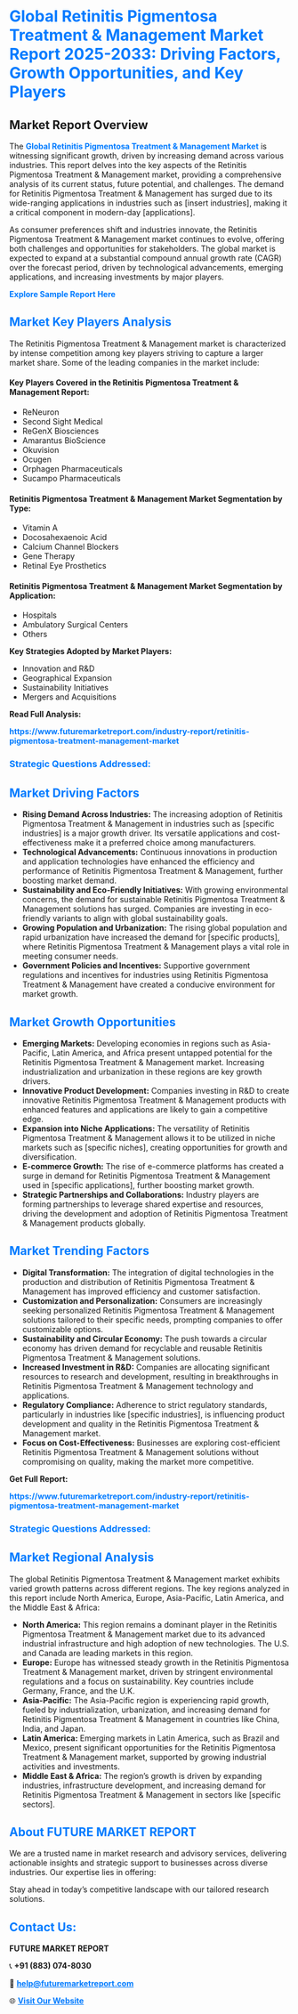 <h1 style="color: #007BFF;">Global Retinitis Pigmentosa Treatment & Management Market Report 2025-2033: Driving Factors, Growth Opportunities, and Key Players</h1>

<section id="overview">
<h2>Market Report Overview</h2>
<p>The <a href="https://www.futuremarketreport.com/industry-report/retinitis-pigmentosa-treatment-management-market" style="color: #007BFF; text-decoration: none;"><strong>Global Retinitis Pigmentosa Treatment & Management Market</strong></a> is witnessing significant growth, driven by increasing demand across various industries. This report delves into the key aspects of the Retinitis Pigmentosa Treatment & Management market, providing a comprehensive analysis of its current status, future potential, and challenges. The demand for Retinitis Pigmentosa Treatment & Management has surged due to its wide-ranging applications in industries such as [insert industries], making it a critical component in modern-day [applications].</p>
<p>As consumer preferences shift and industries innovate, the Retinitis Pigmentosa Treatment & Management market continues to evolve, offering both challenges and opportunities for stakeholders. The global market is expected to expand at a substantial compound annual growth rate (CAGR) over the forecast period, driven by technological advancements, emerging applications, and increasing investments by major players.</p>
</section>

<section id="overview">
<p><a href="https://www.futuremarketreport.com/request-sample/reportId=77283" style="color: #007BFF; text-decoration: none;"><strong>Explore Sample Report Here</strong></a></p>
</section>

<section id="key-players">
<h2 style="color: #007BFF;">Market Key Players Analysis</h2>
<p>The Retinitis Pigmentosa Treatment & Management market is characterized by intense competition among key players striving to capture a larger market share. Some of the leading companies in the market include:</p>
<h4>Key Players Covered in the Retinitis Pigmentosa Treatment & Management Report:</h4>
<ul><li>ReNeuron</li><li>Second Sight Medical</li><li>ReGenX Biosciences</li><li>Amarantus BioScience</li><li>Okuvision</li><li>Ocugen</li><li>Orphagen Pharmaceuticals</li><li>Sucampo Pharmaceuticals</li></ul>
<h4>Retinitis Pigmentosa Treatment & Management Market Segmentation by Type:</h4>
<ul><li>Vitamin A</li><li>Docosahexaenoic Acid</li><li>Calcium Channel Blockers</li><li>Gene Therapy</li><li>Retinal Eye Prosthetics</li></ul>

<h4>Retinitis Pigmentosa Treatment & Management Market Segmentation by Application:</h4>
<ul><li>Hospitals</li><li>Ambulatory Surgical Centers</li><li>Others</li></ul>
<p><strong>Key Strategies Adopted by Market Players:</strong></p>
<ul>
<li>Innovation and R&D</li>
<li>Geographical Expansion</li>
<li>Sustainability Initiatives</li>
<li>Mergers and Acquisitions</li>
</ul>
</section>

<section>
<p><strong>Read Full Analysis: </strong></p><a href="https://www.futuremarketreport.com/industry-report/retinitis-pigmentosa-treatment-management-market" style="color: #007BFF; text-decoration: none;"><strong>https://www.futuremarketreport.com/industry-report/retinitis-pigmentosa-treatment-management-market</strong></a>
<h3 style="color: #007BFF;">Strategic Questions Addressed:</h3>
</section>

<section id="driving-factors">
<h2 style="color: #007BFF;">Market Driving Factors</h2>
<ul>
<li><strong>Rising Demand Across Industries:</strong> The increasing adoption of Retinitis Pigmentosa Treatment & Management in industries such as [specific industries] is a major growth driver. Its versatile applications and cost-effectiveness make it a preferred choice among manufacturers.</li>
<li><strong>Technological Advancements:</strong> Continuous innovations in production and application technologies have enhanced the efficiency and performance of Retinitis Pigmentosa Treatment & Management, further boosting market demand.</li>
<li><strong>Sustainability and Eco-Friendly Initiatives:</strong> With growing environmental concerns, the demand for sustainable Retinitis Pigmentosa Treatment & Management solutions has surged. Companies are investing in eco-friendly variants to align with global sustainability goals.</li>
<li><strong>Growing Population and Urbanization:</strong> The rising global population and rapid urbanization have increased the demand for [specific products], where Retinitis Pigmentosa Treatment & Management plays a vital role in meeting consumer needs.</li>
<li><strong>Government Policies and Incentives:</strong> Supportive government regulations and incentives for industries using Retinitis Pigmentosa Treatment & Management have created a conducive environment for market growth.</li>
</ul>
</section>

<section id="growth-opportunities">
<h2 style="color: #007BFF;">Market Growth Opportunities</h2>
<ul>
<li><strong>Emerging Markets:</strong> Developing economies in regions such as Asia-Pacific, Latin America, and Africa present untapped potential for the Retinitis Pigmentosa Treatment & Management market. Increasing industrialization and urbanization in these regions are key growth drivers.</li>
<li><strong>Innovative Product Development:</strong> Companies investing in R&D to create innovative Retinitis Pigmentosa Treatment & Management products with enhanced features and applications are likely to gain a competitive edge.</li>
<li><strong>Expansion into Niche Applications:</strong> The versatility of Retinitis Pigmentosa Treatment & Management allows it to be utilized in niche markets such as [specific niches], creating opportunities for growth and diversification.</li>
<li><strong>E-commerce Growth:</strong> The rise of e-commerce platforms has created a surge in demand for Retinitis Pigmentosa Treatment & Management used in [specific applications], further boosting market growth.</li>
<li><strong>Strategic Partnerships and Collaborations:</strong> Industry players are forming partnerships to leverage shared expertise and resources, driving the development and adoption of Retinitis Pigmentosa Treatment & Management products globally.</li>
</ul>
</section>

<section id="trending-factors">
<h2 style="color: #007BFF;">Market Trending Factors</h2>
<ul>
<li><strong>Digital Transformation:</strong> The integration of digital technologies in the production and distribution of Retinitis Pigmentosa Treatment & Management has improved efficiency and customer satisfaction.</li>
<li><strong>Customization and Personalization:</strong> Consumers are increasingly seeking personalized Retinitis Pigmentosa Treatment & Management solutions tailored to their specific needs, prompting companies to offer customizable options.</li>
<li><strong>Sustainability and Circular Economy:</strong> The push towards a circular economy has driven demand for recyclable and reusable Retinitis Pigmentosa Treatment & Management solutions.</li>
<li><strong>Increased Investment in R&D:</strong> Companies are allocating significant resources to research and development, resulting in breakthroughs in Retinitis Pigmentosa Treatment & Management technology and applications.</li>
<li><strong>Regulatory Compliance:</strong> Adherence to strict regulatory standards, particularly in industries like [specific industries], is influencing product development and quality in the Retinitis Pigmentosa Treatment & Management market.</li>
<li><strong>Focus on Cost-Effectiveness:</strong> Businesses are exploring cost-efficient Retinitis Pigmentosa Treatment & Management solutions without compromising on quality, making the market more competitive.</li>
</ul>
</section>

<section>
<p><strong>Get Full Report: </strong></p><a href="https://www.futuremarketreport.com/industry-report/retinitis-pigmentosa-treatment-management-market" style="color: #007BFF; text-decoration: none;"><strong>https://www.futuremarketreport.com/industry-report/retinitis-pigmentosa-treatment-management-market</strong></a>
<h3 style="color: #007BFF;">Strategic Questions Addressed:</h3>
</section>


<section id="regional-analysis">
<h2 style="color: #007BFF;">Market Regional Analysis</h2>
<p>The global Retinitis Pigmentosa Treatment & Management market exhibits varied growth patterns across different regions. The key regions analyzed in this report include North America, Europe, Asia-Pacific, Latin America, and the Middle East & Africa:</p>
<ul>
<li><strong>North America:</strong> This region remains a dominant player in the Retinitis Pigmentosa Treatment & Management market due to its advanced industrial infrastructure and high adoption of new technologies. The U.S. and Canada are leading markets in this region.</li>
<li><strong>Europe:</strong> Europe has witnessed steady growth in the Retinitis Pigmentosa Treatment & Management market, driven by stringent environmental regulations and a focus on sustainability. Key countries include Germany, France, and the U.K.</li>
<li><strong>Asia-Pacific:</strong> The Asia-Pacific region is experiencing rapid growth, fueled by industrialization, urbanization, and increasing demand for Retinitis Pigmentosa Treatment & Management in countries like China, India, and Japan.</li>
<li><strong>Latin America:</strong> Emerging markets in Latin America, such as Brazil and Mexico, present significant opportunities for the Retinitis Pigmentosa Treatment & Management market, supported by growing industrial activities and investments.</li>
<li><strong>Middle East & Africa:</strong> The region’s growth is driven by expanding industries, infrastructure development, and increasing demand for Retinitis Pigmentosa Treatment & Management in sectors like [specific sectors].</li>
</ul>
</section>

<footer>
<h2 style="color: #007BFF;">About FUTURE MARKET REPORT</h2>
<p>We are a trusted name in market research and advisory services, delivering actionable insights and strategic support to businesses across diverse industries. Our expertise lies in offering:</p>

<p>Stay ahead in today’s competitive landscape with our tailored research solutions.</p>

<h2 style="color: #007BFF;">Contact Us:</h2>
<p><strong>FUTURE MARKET REPORT</strong></p>
<p>📞 <strong>+91 (883) 074-8030</strong></p>
<p>📧 <strong><a href="mailto:help@futuremarketreport.com" style="color: #007BFF;">help@futuremarketreport.com</a></strong></p>
<p>🌐 <strong><a href="https://www.futuremarketreport.com/" style="color: #007BFF;">Visit Our Website</a></strong></p>
</footer>